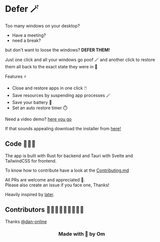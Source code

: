 # Defer 🪄

Too many windows on your desktop?

* Have a meeting?
* need a break?

but don't want to loose the windows? **DEFER THEM!**

Just one click and all your windows go poof 🪄 
and another click to restore them all back to the exact state they were in 🎉

Features ⚡

* Close and restore apps in one click 🖱️
* Save resources by suspending app processes 🪄
* Save your battery 🔋
* Set an auto restore timer ⏱️

Need a video demo? [here you go](https://www.youtube.com/watch?v=DfeY7PConZo&ab_channel=OmThorat)

If that sounds appealing download the installer from [here!](https://github.com/Om-Thorat/Defer/releases/)
## Code 🧑🏽‍💻
The app is built with Rust for backend and Tauri with Svelte and TailwindCSS for frontend.

To know how to contribute have a look at the [Contributing.md](https://github.com/Om-Thorat/Defer/blob/main/Contributing.md)

All PRs are welcome and appreciated 🚀.  
Please also create an issue if you face one, Thanks!

Heavily inspired by [later](https://github.com/alyssaxuu/later).

## Contributors 🧑🏽‍💻👨🏽‍💻👩🏽‍💻

Thanks [@dan-online](https://github.com/dan-online) 

<h3 align="center" > Made with 💖 by Om </h3>
